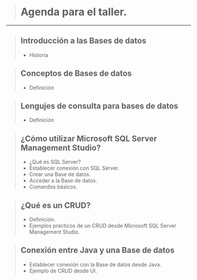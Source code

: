 > # Agenda para el taller.
---
> ## Introducción a las Bases de datos
> - Historia

> ## Conceptos de Bases de datos
> - Definición

> ## Lengujes de consulta para bases de datos
> - Definición

> ## ¿Cómo utilizar Microsoft SQL Server Management Studio? 
> - ¿Qué es SQL Server?
> - Establecer conexión con SQL Server. 
> - Crear una Base de datos.
> - Acceder a la Base de datos.
> - Comandos básicos.

> ## ¿Qué es un CRUD?
> - Definición.
> - Ejemplos prácticos de un CRUD desde Microsoft SQL Server Management Studio.

> ## Conexión entre Java y una Base de datos
> - Establecer conexión con la Base de datos desde Java.
> - Ejemplo de CRUD desde UI.
